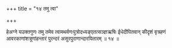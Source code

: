+++
title = "१४ तमु त्वा"

+++

हेअग्ने यउक्तगुणः तमु तमेव त्वामथर्वणःपुत्रोदध्यङ्एतत्सञ्ज्ञऋषिः ईधेदीपितवान् कीदृशं वृत्रहणं आवरकाणांशत्रूणांहन्तारं पुरन्दरं असुरपुराणान्दारयितारम् ॥ १४ ॥